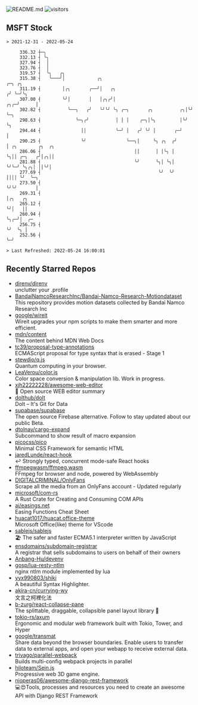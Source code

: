 ![README.md](https://github.com/Gerhut/Gerhut/workflows/README.md/badge.svg)
![visitors](https://visitors.vercel.app/Gerhut/Gerhut?token=8cf69d1f6813d272ef062726b6070c9be4ff72038cfe5a7ded7384a8da65d866)

## MSFT Stock

```
> 2021-12-31 - 2022-05-24

     336.32 ┼─╮                                                                                                  
     332.13 ┤ ╰╮                                                                                                 
     327.94 ┤  │                                                                                                 
     323.76 ┤  │                                                                                                 
     319.57 ┤  ╰╮   ╭╮                                                                                           
     315.38 ┤   ╰───╯│            ╭╮                                    ╭─╮ ╭╮                                   
     311.19 ┤        │╭╮       ╭──╯│   ╭╮                              ╭╯ ╰─╯╰╮                                  
     307.00 ┤        ╰╯│       │   │╭╮╭╯│                          ╭╮╭─╯      │                                  
     302.82 ┤          ╰──╮   ╭╯   ╰╯╰╯ ╰╮ ╭─╮       ╭╮          ╭╮│╰╯        ╰─╮                                
     298.63 ┤             ╰─╮╭╯          │ │ │    ╭─╮│╰╮         │╰╯            ╰╮                               
     294.44 ┤               ││           ╰─╯ │   ╭╯ ╰╯ │       ╭─╯               │                               
     290.25 ┤               ╰╯               ╰──╮│     ╰╮ ╭╮  ╭╯                 │ ╭╮        ╭╮  ╭╮              
     286.06 ┤                                   ││      │ │╰╮ │                  ╰╮││ ╭─╮   ╭╯│╭╮││              
     281.88 ┤                                   ╰╯      ╰╮│ ╰╮│                   ╰╯╰─╯ ╰╮╭╮│ ││╰╯│              
     277.69 ┤                                            ╰╯  ╰╯                          ││││ ╰╯  ╰─╮            
     273.50 ┤                                                                            ╰╯╰╯       │            
     269.31 ┤                                                                                       │╭╮   ╭╮     
     265.12 ┤                                                                                       ╰╯│   ││     
     260.94 ┤                                                                                         ╰╮╭─╯│  ╭─ 
     256.75 ┤                                                                                          ╰╯  ╰╮ │  
     252.56 ┤                                                                                               ╰─╯  

> Last Refreshed: 2022-05-24 16:00:01
```

## Recently Starred Repos

- [direnv/direnv](https://github.com/direnv/direnv)  
  unclutter your .profile
- [BandaiNamcoResearchInc/Bandai-Namco-Research-Motiondataset](https://github.com/BandaiNamcoResearchInc/Bandai-Namco-Research-Motiondataset)  
  This repository provides motion datasets collected by Bandai Namco Research Inc
- [google/wireit](https://github.com/google/wireit)  
  Wireit upgrades your npm scripts to make them smarter and more efficient.
- [mdn/content](https://github.com/mdn/content)  
  The content behind MDN Web Docs
- [tc39/proposal-type-annotations](https://github.com/tc39/proposal-type-annotations)  
  ECMAScript proposal for type syntax that is erased - Stage 1
- [stewdio/q.js](https://github.com/stewdio/q.js)  
  Quantum computing in your browser.
- [LeaVerou/color.js](https://github.com/LeaVerou/color.js)  
  Color space conversion & manipulation lib. Work in progress.
- [xjh22222228/awesome-web-editor](https://github.com/xjh22222228/awesome-web-editor)  
  🔨  Open source WEB editor summary
- [dolthub/dolt](https://github.com/dolthub/dolt)  
  Dolt – It's Git for Data
- [supabase/supabase](https://github.com/supabase/supabase)  
  The open source Firebase alternative. Follow to stay updated about our public Beta.
- [dtolnay/cargo-expand](https://github.com/dtolnay/cargo-expand)  
  Subcommand to show result of macro expansion
- [picocss/pico](https://github.com/picocss/pico)  
  Minimal CSS Framework for semantic HTML
- [jaredLunde/react-hook](https://github.com/jaredLunde/react-hook)  
  ↩ Strongly typed, concurrent mode-safe React hooks
- [ffmpegwasm/ffmpeg.wasm](https://github.com/ffmpegwasm/ffmpeg.wasm)  
  FFmpeg for browser and node, powered by WebAssembly
- [DIGITALCRIMINAL/OnlyFans](https://github.com/DIGITALCRIMINAL/OnlyFans)  
  Scrape all the media from an OnlyFans account - Updated regularly
- [microsoft/com-rs](https://github.com/microsoft/com-rs)  
  A Rust Crate for Creating and Consuming COM APIs
- [ai/easings.net](https://github.com/ai/easings.net)  
  Easing Functions Cheat Sheet
- [huacat1017/huacat.office-theme](https://github.com/huacat1017/huacat.office-theme)  
  Microsoft Office(like) theme for VScode
- [sablejs/sablejs](https://github.com/sablejs/sablejs)  
  🏖️ The safer and faster ECMA5.1 interpreter written by JavaScript
- [ensdomains/subdomain-registrar](https://github.com/ensdomains/subdomain-registrar)  
  A registrar that sells subdomains to users on behalf of their owners
- [Anbang-Hu/devenv](https://github.com/Anbang-Hu/devenv)  
- [gosp/lua-resty-ntlm](https://github.com/gosp/lua-resty-ntlm)  
  nginx ntlm module implemented by lua
- [yyx990803/shiki](https://github.com/yyx990803/shiki)  
  A beautiful Syntax Highlighter.
- [akira-cn/currying-wy](https://github.com/akira-cn/currying-wy)  
  文言之柯裡化法
- [b-zurg/react-collapse-pane](https://github.com/b-zurg/react-collapse-pane)  
  The splittable, draggable, collapsible panel layout library 🎉
- [tokio-rs/axum](https://github.com/tokio-rs/axum)  
  Ergonomic and modular web framework built with Tokio, Tower, and Hyper
- [google/transmat](https://github.com/google/transmat)  
  Share data beyond the browser boundaries. Enable users to transfer data to external apps, and open your webapp to receive external data.
- [trivago/parallel-webpack](https://github.com/trivago/parallel-webpack)  
  Builds multi-config webpack projects in parallel
- [hiloteam/Sein.js](https://github.com/hiloteam/Sein.js)  
  Progressive web 3D game engine.
- [nioperas06/awesome-django-rest-framework](https://github.com/nioperas06/awesome-django-rest-framework)  
   💻😍Tools, processes and resources you need to create an awesome API with Django REST Framework
